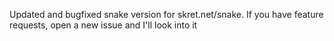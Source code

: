 Updated and bugfixed snake version for skret.net/snake. If you have feature requests, open a new issue and I'll look into it

